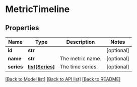 # MetricTimeline

## Properties
Name | Type | Description | Notes
------------ | ------------- | ------------- | -------------
**id** | **str** |  | [optional] 
**name** | **str** | The metric name. | [optional] 
**series** | [**list[Series]**](Series.md) | The time series. | [optional] 

[[Back to Model list]](../README.md#documentation-for-models) [[Back to API list]](../README.md#documentation-for-api-endpoints) [[Back to README]](../README.md)


